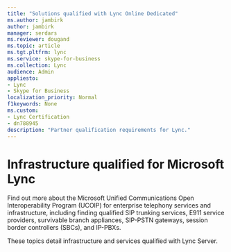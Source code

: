 ```yaml
---
title: "Solutions qualified with Lync Online Dedicated"
ms.author: jambirk
author: jambirk
manager: serdars
ms.reviewer: dougand
ms.topic: article
ms.tgt.pltfrm: lync
ms.service: skype-for-business
ms.collection: Lync
audience: Admin
appliesto:
- Lync
- Skype for Business 
localization_priority: Normal
f1keywords: None
ms.custom:
- Lync Certification
- dn788945
description: "Partner qualification requirements for Lync."
---
```



<!-- building this page out now because I need to add art and I need to use one of the bookmarks. --->
# Infrastructure qualified for Microsoft Lync

Find out more about the Microsoft Unified Communications Open Interoperability Program (UCOIP) for enterprise telephony services and infrastructure, including finding qualified SIP trunking services, E911 service providers, survivable branch appliances, SIP-PSTN gateways, session border controllers (SBCs), and IP-PBXs.

These topics detail infrastructure and services qualified with Lync Server. <!-- note that this was the landing page with tiles that have  become pages -->


